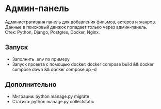 # Админ-панель

Административаня панель для добавления фильмов, актеров и жанров. Данные в поисковый движок попадает только через админ-панель.
Стек: Python, Django, Postgres, Docker, Nginx.

## Запуск
- Заполнить .env по примеру
- Запуск проекта с помощью docker: docker compose build && docker compose down && docker compose up -d

## Дополнительно
- Миграции: python manage.py migrate
- Статика: python manage.py collectstatic
